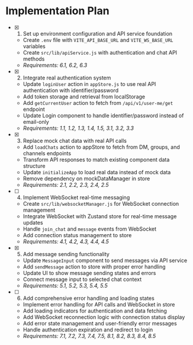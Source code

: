 # Implementation Plan

- [x] 1. Set up environment configuration and API service foundation
  - Create `.env` file with `VITE_API_BASE_URL` and `VITE_WS_BASE_URL` variables
  - Create `src/lib/apiService.js` with authentication and chat API methods
  - _Requirements: 6.1, 6.2, 6.3_

- [x] 2. Integrate real authentication system
  - Update `loginUser` action in `appStore.js` to use real API authentication with identifier/password
  - Add token storage and retrieval from localStorage
  - Add `getCurrentUser` action to fetch from `/api/v1/user-me/get` endpoint
  - Update Login component to handle identifier/password instead of email-only
  - _Requirements: 1.1, 1.2, 1.3, 1.4, 1.5, 3.1, 3.2, 3.3_

- [x] 3. Replace mock chat data with real API calls
  - Add `loadChats` action to appStore to fetch from DM, groups, and channels endpoints
  - Transform API responses to match existing component data structure
  - Update `initializeApp` to load real data instead of mock data
  - Remove dependency on mockDataManager in store
  - _Requirements: 2.1, 2.2, 2.3, 2.4, 2.5_

- [ ] 4. Implement WebSocket real-time messaging
  - Create `src/lib/websocketManager.js` for WebSocket connection management
  - Integrate WebSocket with Zustand store for real-time message updates
  - Handle `join_chat` and `message` events from WebSocket
  - Add connection status management to store
  - _Requirements: 4.1, 4.2, 4.3, 4.4, 4.5_

- [x] 5. Add message sending functionality
  - Update `MessageInput` component to send messages via API service
  - Add `sendMessage` action to store with proper error handling
  - Update UI to show message sending states and errors
  - Connect message input to selected chat context
  - _Requirements: 5.1, 5.2, 5.3, 5.4, 5.5_

- [ ] 6. Add comprehensive error handling and loading states
  - Implement error handling for API calls and WebSocket in store
  - Add loading indicators for authentication and data fetching
  - Add WebSocket reconnection logic with connection status display
  - Add error state management and user-friendly error messages
  - Handle authentication expiration and redirect to login
  - _Requirements: 7.1, 7.2, 7.3, 7.4, 7.5, 8.1, 8.2, 8.3, 8.4, 8.5_